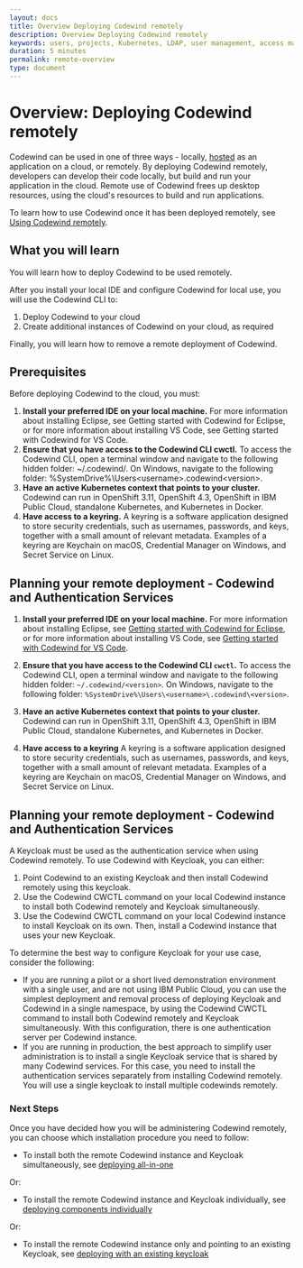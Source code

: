 ```yaml
---
layout: docs
title: Overview Deploying Codewind remotely
description: Overview Deploying Codewind remotely
keywords: users, projects, Kubernetes, LDAP, user management, access management, login, deployment, pod, security, securing cloud connection, remote deployment of Codewind
duration: 5 minutes
permalink: remote-overview
type: document
---
```


# Overview: Deploying Codewind remotely

Codewind can be used in one of three ways - locally, [hosted](./che-installinfo.html) as an application on a cloud, or remotely. By deploying Codewind remotely, developers can develop their code locally, but build and run your application in the cloud. Remote use of Codewind frees up desktop resources, using the cloud's resources to build and run applications. 

To learn how to use Codewind once it has been deployed remotely, see [Using Codewind remotely](remote-jane-overview.html).

## What you will learn

You will learn how to deploy Codewind to be used remotely. 

After you install your local IDE and configure Codewind for local use, you will use the Codewind CLI to:

1. Deploy Codewind to your cloud
2. Create additional instances of Codewind on your cloud, as required

Finally, you will learn how to remove a remote deployment of Codewind.

## Prerequisites

Before deploying Codewind to the cloud, you must:

1. **Install your preferred IDE on your local machine.** For more information about installing Eclipse, see Getting started with Codewind for Eclipse, or for more information about installing VS Code, see Getting started with Codewind for VS Code.
2. **Ensure that you have access to the Codewind CLI cwctl.** To access the Codewind CLI, open a terminal window and navigate to the following hidden folder: ~/.codewind/<version>. On Windows, navigate to the following folder: %SystemDrive%\Users\<username>\.codewind\<version>.
3. **Have an active Kubernetes context that points to your cluster.** Codewind can run in OpenShift 3.11, OpenShift 4.3, OpenShift in IBM Public Cloud, standalone Kubernetes, and Kubernetes in Docker.
4. **Have access to a keyring.** A keyring is a software application designed to store security credentials, such as usernames, passwords, and keys, together with a small amount of relevant metadata. Examples of a keyring are Keychain on macOS, Credential Manager on Windows, and Secret Service on Linux.

## Planning your remote deployment - Codewind and Authentication Services

1. **Install your preferred IDE on your local machine.** 
For more information about installing Eclipse, see [Getting started with Codewind for Eclipse](eclipse-getting-started.html), or for more information about installing VS Code, see [Getting started with Codewind for VS Code](vsc-getting-started.html).

2. **Ensure that you have access to the Codewind CLI `cwctl`.** To access the Codewind CLI, open a terminal window and navigate to the following hidden folder: `~/.codewind/<version>`. On Windows, navigate to the following folder: `%SystemDrive%\Users\<username>\.codewind\<version>`.

3. **Have an active Kubernetes context that points to your cluster.** Codewind can run in OpenShift 3.11, OpenShift 4.3, OpenShift in IBM Public Cloud, standalone Kubernetes, and Kubernetes in Docker.

4. **Have access to a keyring** A keyring is a software application designed to store security credentials, such as usernames, passwords, and keys, together with a small amount of relevant metadata. Examples of a keyring are Keychain on macOS, Credential Manager on Windows, and Secret Service on Linux.

## Planning your remote deployment - Codewind and Authentication Services

A Keycloak must be used as the authentication service when using Codewind remotely. To use Codewind with Keycloak, you can either:
1. Point Codewind to an existing Keycloak and then install Codewind remotely using this keycloak.
2. Use the Codewind CWCTL command on your local Codewind instance to install both Codewind remotely and Keycloak simultaneously.
3. Use the Codewind CWCTL command on your local Codewind instance to install Keycloak on its own. Then, install a Codewind instance that uses your new Keycloak.

To determine the best way to configure Keycloak for your use case, consider the following:
- If you are running a pilot or a short lived demonstration environment with a single user, and are not using IBM Public Cloud, you can use the simplest deployment and removal process of deploying Keycloak and Codewind in a single namespace, by using the Codewind CWCTL command to install both Codewind remotely and Keycloak simultaneously. With this configuration, there is one authentication server per Codewind instance. 
- If you are running in production, the best approach to simplify user administration is to install a single Keycloak service that is shared by many Codewind services. For this case, you need to install the authentication services separately from installing Codewind remotely. You will use a single keycloak to install multiple codewinds remotely.

### Next Steps

Once you have decided how you will be administering Codewind remotely, you can choose which installation procedure you need to follow:

- To install both the remote Codewind instance and Keycloak simultaneously, see [deploying all-in-one](./remotedeploy-combo.html)

Or:

- To install the remote Codewind instance and Keycloak individually, see [deploying components individually](./remotedeploy-single.html)

Or:

- To install the remote Codewind instance only and pointing to an existing Keycloak, see [deploying with an existing keycloak](./remotedeploy-existingkeycloak.html)
